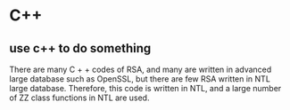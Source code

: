 # C++
## use c++ to do something
There are many C + + codes of RSA, and many are written in advanced large database such as OpenSSL, but there are few RSA written in NTL large database. 
Therefore, this code is written in NTL, and a large number of ZZ class functions in NTL are used.
